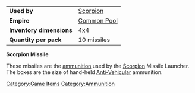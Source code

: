 |                          |                                              |
| ------------------------ | -------------------------------------------- |
| **Used by**              | [Scorpion](../Scorpion.md)                   |
| **Empire**               | [Common Pool](../terminology/Common_Pool.md) |
| **Inventory dimensions** | 4x4                                          |
| **Quantity per pack**    | 10 missiles                                  |

**Scorpion Missile**

These missiles are the [ammunition](../items/Ammunition.md) used by the
[Scorpion](../Scorpion.md) Missile Launcher. The boxes are the size
of hand-held [Anti-Vehicular](../certifications/Anti-Vehicular.md) ammunition.

[Category:Game Items](Category:Game_Items.md)
[Category:Ammunition](Category:Ammunition.md)
